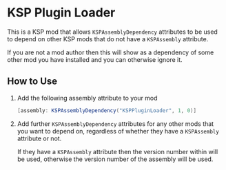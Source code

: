 # KSP Plugin Loader

This is a KSP mod that allows `KSPAssemblyDependency` attributes to be used to
depend on other KSP mods that do not have a `KSPAssembly` attribute.

If you are not a mod author then this will show as a dependency of some other
mod you have installed and you can otherwise ignore it.

## How to Use
1. Add the following assembly attribute to your mod
   ```cs
   [assembly: KSPAssemblyDependency("KSPPluginLoader", 1, 0)]
   ```
2. Add further `KSPAssemblyDependency` attributes for any other mods that you
   want to depend on, regardless of whether they have a `KSPAssembly` attribute
   or not.

   If they have a `KSPAssembly` attribute then the version number within will
   be used, otherwise the version number of the assembly will be used.
